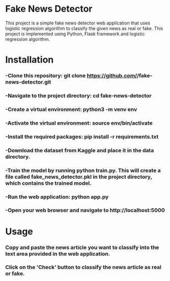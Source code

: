 # Fake News Detector 
This project is a simple fake news detector web application that uses logistic regression algorithm to classify the given news as real or fake. This project is implemented using Python, Flask framework and logistic regression algorithm.

# Installation
### -Clone this repository: git clone https://github.com/<your-username>/fake-news-detector.git
### -Navigate to the project directory: cd fake-news-detector
### -Create a virtual environment: python3 -m venv env
### -Activate the virtual environment: source env/bin/activate
### -Install the required packages: pip install -r requirements.txt
### -Download the dataset from Kaggle and place it in the data directory.
### -Train the model by running python train.py. This will create a file called fake_news_detector.pkl in the project directory, which contains the trained model.
### -Run the web application: python app.py
### -Open your web browser and navigate to http://localhost:5000

# Usage
### Copy and paste the news article you want to classify into the text area provided in the web application.
### Click on the 'Check' button to classify the news article as real or fake.
